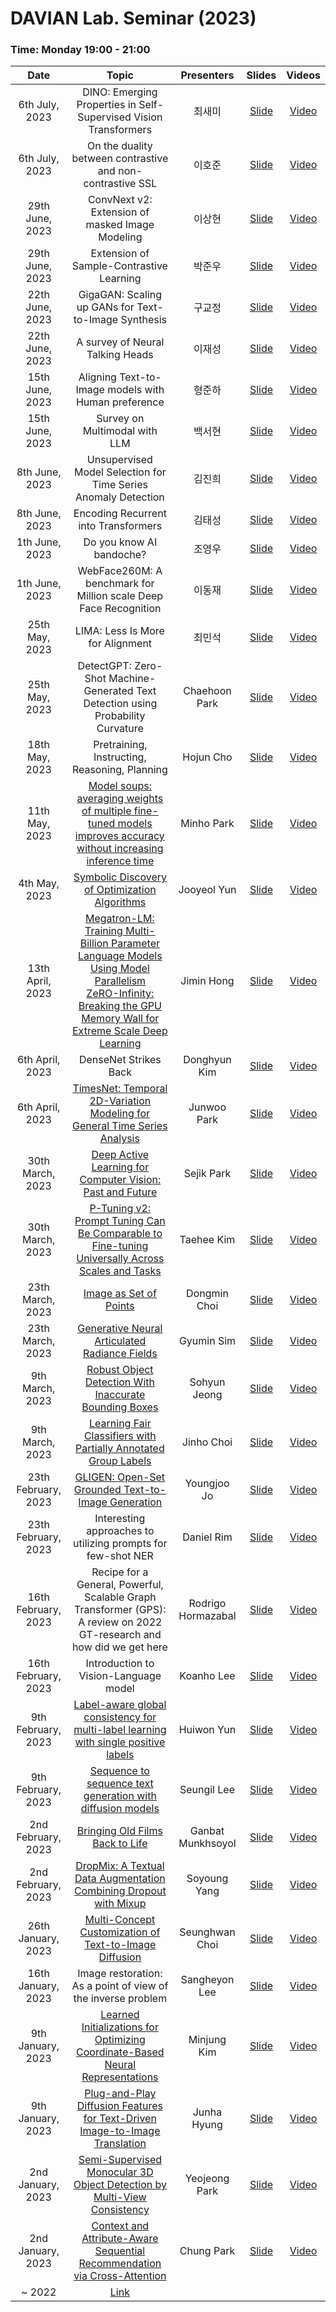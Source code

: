 # DAVIAN Lab. Seminar (2023)

### Time: Monday 19:00 - 21:00

|       Date       | Topic | Presenters | Slides | Videos |
|:----------------:|:----------------------------------------:|:----------:|:------:|:------:
| 6th July, 2023  | DINO: Emerging Properties in Self-Supervised Vision Transformers | 최새미 | [Slide]() | [Video](https://youtu.be/wuHE88cVGMg?t=6000)
| 6th July, 2023  | On the duality between contrastive and non-contrastive SSL | 이호준 | [Slide]() | [Video](https://youtu.be/wuHE88cVGMg)
| 29th June, 2023 | ConvNext v2: Extension of masked Image Modeling | 이상현 | [Slide]() | [Video](https://youtu.be/k-DdgvM5SSo?t=4800)
| 29th June, 2023 | Extension of Sample-Contrastive Learning | 박준우 | [Slide]() | [Video](https://youtu.be/k-DdgvM5SSo)
| 22th June, 2023 | GigaGAN: Scaling up GANs for Text-to-Image Synthesis | 구교정 | [Slide]() | [Video](https://youtu.be/hcyNmlYMfUA?t=7560)
| 22th June, 2023 | A survey of Neural Talking Heads | 이재성 | [Slide]() | [Video](https://youtu.be/hcyNmlYMfUA)
| 15th June, 2023 | Aligning Text-to-Image models with Human preference | 형준하 | [Slide]() | [Video](https://youtu.be/8G0kUvqGPpw)
| 15th June, 2023 | Survey on Multimodal with LLM | 백서현 | [Slide]() | [Video](https://youtu.be/QzmLe4Bv_HM)
| 8th June, 2023 | Unsupervised Model Selection for Time Series Anomaly Detection | 김진희 | [Slide](https://drive.google.com/file/d/1rfciEoJGBJVfJA0lpREgXReJmIdJUzEV/view?usp=share_link) | [Video](https://youtu.be/H5zHLBxYy0M)
| 8th June, 2023 | Encoding Recurrent into Transformers | 김태성 | [Slide](https://drive.google.com/file/d/1rfciEoJGBJVfJA0lpREgXReJmIdJUzEV/view?usp=share_link) | [Video](https://youtu.be/H5zHLBxYy0M)
| 1th June, 2023 | Do you know AI bandoche? | 조영우 | [Slide](https://drive.google.com/file/d/1rfciEoJGBJVfJA0lpREgXReJmIdJUzEV/view?usp=share_link) | [Video](https://youtu.be/APLnm7iH-YE)
| 1th June, 2023 | WebFace260M: A benchmark for Million scale Deep Face Recognition | 이동재 | [Slide](https://drive.google.com/file/d/1rfciEoJGBJVfJA0lpREgXReJmIdJUzEV/view?usp=share_link) | [Video](https://youtu.be/pjg69PPz9bQ)
| 25th May, 2023 | LIMA: Less Is More for Alignment | 최민석| [Slide](https://drive.google.com/file/d/1rfciEoJGBJVfJA0lpREgXReJmIdJUzEV/view?usp=share_link) | [Video](https://youtu.be/ca9oUV0mWAA)
| 25th May, 2023 | DetectGPT: Zero-Shot Machine-Generated Text Detection using Probability Curvature | Chaehoon Park | [Slide](https://drive.google.com/file/d/1rfciEoJGBJVfJA0lpREgXReJmIdJUzEV/view?usp=share_link) | [Video](https://youtu.be/ca9oUV0mWAA)
| 18th May, 2023 | Pretraining, Instructing, Reasoning, Planning | Hojun Cho | [Slide](https://drive.google.com/file/d/1rfciEoJGBJVfJA0lpREgXReJmIdJUzEV/view?usp=share_link) | [Video](https://youtu.be/qEi411Ij6MM)
| 11th May, 2023 | [Model soups: averaging weights of multiple fine-tuned models improves accuracy without increasing inference time](https://arxiv.org/abs/2203.05482) | Minho Park | [Slide](https://drive.google.com/file/d/1f01q1tfPO9LagfpgEUQ8Moi540cudnNY/view?usp=share_link) | [Video](https://youtu.be/yVz0JM73kEw)
| 4th May, 2023 | [Symbolic Discovery of Optimization Algorithms](https://arxiv.org/abs/2302.06675) | Jooyeol Yun | [Slide](https://drive.google.com/file/d/1plJZhVqUvYXbyjgRYc46pR9cg3SiOLgq/view?usp=share_link) | [Video](https://youtu.be/UifT5LT7pkM)
| 13th April, 2023 | [Megatron-LM: Training Multi-Billion Parameter Language Models Using Model Parallelism](https://arxiv.org/abs/1909.08053) <br> [ZeRO-Infinity: Breaking the GPU Memory Wall for Extreme Scale Deep Learning](https://arxiv.org/abs/2104.07857) | Jimin Hong | [Slide](https://drive.google.com/file/d/1vSiF8KC33r9XRufxdmbvTSRSil7vz5Ez/view?usp=share_link) | [Video]()
| 6th April, 2023 | DenseNet Strikes Back | Donghyun Kim | [Slide](https://drive.google.com/file/d/1eDhnYmfYISYQq7V-u857E_g7g_WsljgM/view?usp=share_link) | [Video]()
| 6th April, 2023 | [TimesNet: Temporal 2D-Variation Modeling for General Time Series Analysis](https://arxiv.org/abs/2210.02186) | Junwoo Park | [Slide](https://drive.google.com/file/d/1lAEBwcSv41DKq3CGE-Y-r8iDzM4pYyS5/view?usp=share_link) | [Video]()
| 30th March, 2023 | [Deep Active Learning for Computer Vision: Past and Future](https://arxiv.org/abs/2211.14819) | Sejik Park | [Slide](https://drive.google.com/file/d/1tY4Fmvogxs3D_MWv2PpjNGmGNHu3PTN_/view?usp=share_link) | [Video]()
| 30th March, 2023 | [P-Tuning v2: Prompt Tuning Can Be Comparable to Fine-tuning Universally Across Scales and Tasks](https://arxiv.org/abs/2110.07602) | Taehee Kim | [Slide](https://drive.google.com/file/d/18FThXqpNnb8Mdb_HW_fgtOINqgU1J62W/view?usp=share_link) | [Video]()
| 23th March, 2023 | [Image as Set of Points](https://openreview.net/forum?id=awnvqZja69)| Dongmin Choi | [Slide](https://drive.google.com/file/d/1-AupbH0tDroUs2O3us9pGx3YUrLulwkh/view?usp=share_link) | [Video]()
| 23th March, 2023 | [Generative Neural Articulated Radiance Fields](https://openreview.net/forum?id=_keb_XuP5oI) | Gyumin Sim | [Slide](https://drive.google.com/file/d/1vhTRb-OGfg6C2o-z1Bn5Ej7VtwyYkXJr/view?usp=share_link) | [Video]()
| 9th March, 2023 | [Robust Object Detection With Inaccurate Bounding Boxes](https://arxiv.org/abs/2207.09697) | Sohyun Jeong | [Slide](https://drive.google.com/file/d/1NZAlxMF54cLQC2w6T2H1guC0WbR7rNII/view?usp=share_link) | [Video]()
| 9th March, 2023 | [Learning Fair Classifiers with Partially Annotated Group Labels](https://arxiv.org/abs/2111.14581) | Jinho Choi | [Slide](https://drive.google.com/file/d/1vYJjHveLTPifqKct7mr1KZBsptHX0b0L/view?usp=share_link) | [Video]()
| 23th February, 2023 | [GLIGEN: Open-Set Grounded Text-to-Image Generation](https://arxiv.org/abs/2301.07093) | Youngjoo Jo | [Slide](https://drive.google.com/file/d/1mLONeg8w3iWUnf-vHq7-muqtT3ab2rWf/view?usp=share_link) | [Video]()
| 23th February, 2023 | Interesting approaches to utilizing prompts for few-shot NER | Daniel Rim | [Slide](https://drive.google.com/file/d/1SuaEDzPKirzo3lovFSsmaUrElEbIUPjg/view?usp=share_link) | [Video]()
| 16th February, 2023 | Recipe for a General, Powerful, Scalable Graph Transformer (GPS): A review on 2022 GT-research and how did we get here | Rodrigo Hormazabal | [Slide](https://drive.google.com/file/d/1kiM0yTqcKxmfsQgPLIoygIqyIyG5hhVn/view?usp=share_link) | [Video]()
| 16th February, 2023 | Introduction to Vision-Language model  | Koanho Lee | [Slide](https://drive.google.com/file/d/1y7zlAzKXJlag41qrEJUxAnbaLKbAxC52/view?usp=share_link) | [Video]()
| 9th February, 2023 | [Label-aware global consistency for multi-label learning with single positive labels](https://openreview.net/pdf?id=o3HXEEBKnD) | Huiwon Yun | [Slide](https://drive.google.com/file/d/1x92cAw7FT77nmYL759ab75hskOrm2vxh/view?usp=share_link) | [Video]()
| 9th February, 2023 | [Sequence to sequence text generation with diffusion models](https://openreview.net/forum?id=jQj-_rLVXsj) | Seungil Lee | [Slide](https://drive.google.com/file/d/1g6Np9gdKxUvy_O8gLDFf0x1xMUWdTc3T/view?usp=share_link) | [Video]()
| 2nd February, 2023 | [Bringing Old Films Back to Life](https://arxiv.org/abs/2203.17276) | Ganbat Munkhsoyol | [Slide](https://drive.google.com/file/d/1y0J-4ns9J6fo0lvQckr5blqeVDZ0qcUb/view?usp=share_link) | [Video]()
| 2nd February, 2023 | [DropMix: A Textual Data Augmentation Combining Dropout with Mixup](https://preview.aclanthology.org/emnlp-22-ingestion/2022.emnlp-main.57/) | Soyoung Yang | [Slide](https://drive.google.com/file/d/1X9Hs6MC-aII1VQ7CvzXI-ENGbZAIkBfO/view?usp=share_link) | [Video]()
| 26th January, 2023 | [Multi-Concept Customization of Text-to-Image Diffusion](https://arxiv.org/abs/2212.04488) | Seunghwan Choi | [Slide](https://drive.google.com/file/d/1Ssua6XSWtWp5HChNIZJNHQsNURhLOTeB/view?usp=share_link) | [Video]()
| 16th January, 2023 | Image restoration: As a point of view of the inverse problem | Sangheyon Lee | [Slide](https://drive.google.com/file/d/1PK6DuLy-4WpcejGv2rnLjk6QmS7O3QiI/view?usp=share_link) | [Video]()
| 9th January, 2023 | [Learned Initializations for Optimizing Coordinate-Based Neural Representations](https://arxiv.org/abs/2012.02189) | Minjung Kim | [Slide](https://drive.google.com/file/d/1R4rYtFLMXqOr8nbuh4he9QpKMIy45stE/view?usp=share_link) | [Video]()
| 9th January, 2023 | [Plug-and-Play Diffusion Features for Text-Driven Image-to-Image Translation](https://arxiv.org/abs/2211.12572) | Junha Hyung | [Slide](https://drive.google.com/file/d/1oG4bCn9hhqYnSQf0G3RNEqvE4klax-td/view?usp=share_link) | [Video]()
| 2nd January, 2023 | [Semi-Supervised Monocular 3D Object Detection by Multi-View Consistency](https://www.ecva.net/papers/eccv_2022/papers_ECCV/papers/136680702.pdf) | Yeojeong Park | [Slide](https://drive.google.com/file/d/12rYWJbn-vE2TooYW8r99U_2zkxk8spBF/view?usp=share_link) | [Video]()
| 2nd January, 2023 | [Context and Attribute-Aware Sequential Recommendation via Cross-Attention](https://dl.acm.org/doi/10.1145/3523227.3546777) | Chung Park | [Slide](https://drive.google.com/file/d/1nGXhY_4BaPDmpa8RM1brmqPM6wztDCYQ/view?usp=share_link) | [Video]()
| ~ 2022 | [Link](https://github.com/DAVIAN-Lab/Paper-study/blob/master/paper-list(2022).md) |  |  |  |
